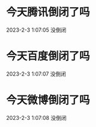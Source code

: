 # 今天腾讯倒闭了吗

2023-2-3 1:07:05 没倒闭

# 今天百度倒闭了吗

2023-2-3 1:07:07 没倒闭

# 今天微博倒闭了吗

2023-2-3 1:07:08 没倒闭

